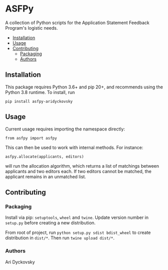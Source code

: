 # ASFPy

A collection of Python scripts for the Application Statement Feedback Program's
logistic needs.

<!-- toc -->

- [Installation](#installation)
- [Usage](#usage)
- [Contributing](#contributing)
  * [Packaging](#packaging)
  * [Authors](#authors)

<!-- tocstop -->

## Installation

This package requires Python 3.6+ and pip 20+, and recommends using the Python
3.8 runtime. To install, run 

```
pip install asfpy-aridyckovsky
```

## Usage 

Current usage requires importing the namespace directly:

```
from asfpy import asfpy
```

This can then be used to work with internal methods. For instance:

```
asfpy.allocate(applicants, editors)
```

will run the allocation algorithm, which returns a list of matchings between
applicants and two editors each. If two editors cannot be matched, the
applicant remains in an unmatched list.

## Contributing

### Packaging

Install via pip: `setuptools`, `wheel` and `twine`. Update version number in
`setup.py` before creating a new distribution.

From root of project, run `python setup.py sdist bdist_wheel` to create
distribution in `dist/*`. Then run `twine upload dist/*`.

### Authors

Ari Dyckovsky
